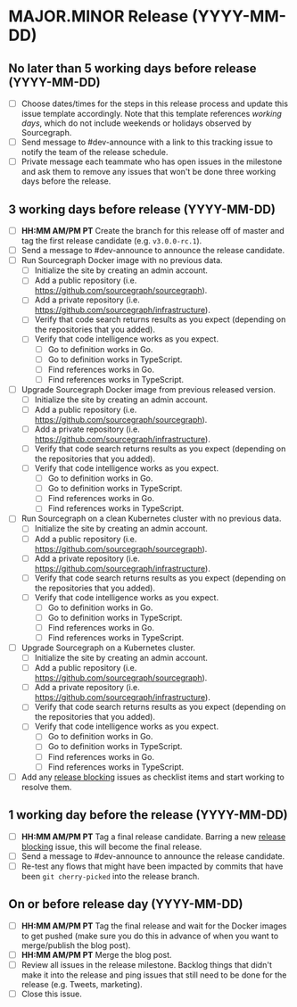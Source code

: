 <!--
This template is used for our monthly major/minor releases of Sourcegraph.
It is not used for patch releases.
-->

# MAJOR.MINOR Release (YYYY-MM-DD)

## No later than 5 working days before release (YYYY-MM-DD)

- [ ] Choose dates/times for the steps in this release process and update this issue template accordingly. Note that this template references _working days_, which do not include weekends or holidays observed by Sourcegraph.
- [ ] Send message to #dev-announce with a link to this tracking issue to notify the team of the release schedule.
- [ ] Private message each teammate who has open issues in the milestone and ask them to remove any issues that won't be done three working days before the release.

## 3 working days before release (YYYY-MM-DD)

- [ ] **HH:MM AM/PM PT** Create the branch for this release off of master and tag the first release candidate (e.g. `v3.0.0-rc.1`).
- [ ] Send a message to #dev-announce to announce the release candidate.
- [ ] Run Sourcegraph Docker image with no previous data.
    - [ ] Initialize the site by creating an admin account.
    - [ ] Add a public repository (i.e. https://github.com/sourcegraph/sourcegraph).
    - [ ] Add a private repository (i.e. https://github.com/sourcegraph/infrastructure).
    - [ ] Verify that code search returns results as you expect (depending on the repositories that you added).
    - [ ] Verify that code intelligence works as you expect.
        - [ ] Go to definition works in Go.
        - [ ] Go to definition works in TypeScript.
        - [ ] Find references works in Go.
        - [ ] Find references works in TypeScript.
- [ ] Upgrade Sourcegraph Docker image from previous released version.
    - [ ] Initialize the site by creating an admin account.
    - [ ] Add a public repository (i.e. https://github.com/sourcegraph/sourcegraph).
    - [ ] Add a private repository (i.e. https://github.com/sourcegraph/infrastructure).
    - [ ] Verify that code search returns results as you expect (depending on the repositories that you added).
    - [ ] Verify that code intelligence works as you expect.
        - [ ] Go to definition works in Go.
        - [ ] Go to definition works in TypeScript.
        - [ ] Find references works in Go.
        - [ ] Find references works in TypeScript.
- [ ] Run Sourcegraph on a clean Kubernetes cluster with no previous data.
    - [ ] Initialize the site by creating an admin account.
    - [ ] Add a public repository (i.e. https://github.com/sourcegraph/sourcegraph).
    - [ ] Add a private repository (i.e. https://github.com/sourcegraph/infrastructure).
    - [ ] Verify that code search returns results as you expect (depending on the repositories that you added).
    - [ ] Verify that code intelligence works as you expect.
        - [ ] Go to definition works in Go.
        - [ ] Go to definition works in TypeScript.
        - [ ] Find references works in Go.
        - [ ] Find references works in TypeScript.
- [ ] Upgrade Sourcegraph on a Kubernetes cluster.
    - [ ] Initialize the site by creating an admin account.
    - [ ] Add a public repository (i.e. https://github.com/sourcegraph/sourcegraph).
    - [ ] Add a private repository (i.e. https://github.com/sourcegraph/infrastructure).
    - [ ] Verify that code search returns results as you expect (depending on the repositories that you added).
    - [ ] Verify that code intelligence works as you expect.
        - [ ] Go to definition works in Go.
        - [ ] Go to definition works in TypeScript.
        - [ ] Find references works in Go.
        - [ ] Find references works in TypeScript.
- [ ] Add any [release blocking](releases.md#blocking) issues as checklist items and start working to resolve them.

## 1 working day before the release (YYYY-MM-DD)

- [ ] **HH:MM AM/PM PT** Tag a final release candidate. Barring a new [release blocking](releases.md#blocking) issue, this will become the final release.
- [ ] Send a message to #dev-announce to announce the release candidate.
- [ ] Re-test any flows that might have been impacted by commits that have been `git cherry-picked` into the release branch.

## On or before release day (YYYY-MM-DD)

- [ ] **HH:MM AM/PM PT** Tag the final release and wait for the Docker images to get pushed (make sure you do this in advance of when you want to merge/publish the blog post).
- [ ] **HH:MM AM/PM PT** Merge the blog post.
- [ ] Review all issues in the release milestone. Backlog things that didn't make it into the release and ping issues that still need to be done for the release (e.g. Tweets, marketing).
- [ ] Close this issue.
